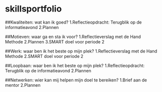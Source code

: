 # skillsportfolio

##Kwaliteiten: wat kan ik goed?
1.Reflectieopdracht: Terugblik op de informatieavond
2.Plannen

##Motieven: waar ga en sta ik voor?
1.Reflectieverslag met de Hand Methode
2.Plannen
3.SMART doel voor periode 2

##Werk: waar ben ik het beste op mijn plek?
1.Reflectieverslag met de Hand Methode
2.SMART doel voor periode 2

##Loopbaan: waar ben ik het beste op mijn plek?
1.Reflectieopdracht: Terugblik op de informatieavond
2.Plannen

##Netwerken: wier kan mij helpen mijn doel te bereiken?
1.Brief aan de mentor
2.Plannen

